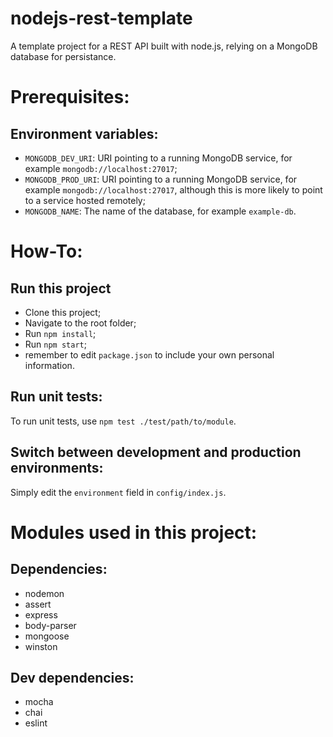 # nodejs-rest-template
A template project for a REST API built with node.js, relying on a MongoDB database for persistance.

# Prerequisites:  

## Environment variables:
* `MONGODB_DEV_URI`: URI pointing to a running MongoDB service, for example `mongodb://localhost:27017`;
* `MONGODB_PROD_URI`: URI pointing to a running MongoDB service, for example `mongodb://localhost:27017`, although this is more likely to point to a service hosted remotely;
* `MONGODB_NAME`: The name of the database, for example `example-db`.

# How-To:

## Run this project
* Clone this project;
* Navigate to the root folder;
* Run `npm install`;
* Run `npm start`;
* remember to edit `package.json` to include your own personal information.

## Run unit tests:
To run unit tests, use `npm test ./test/path/to/module`.

## Switch between development and production environments:
Simply edit the `environment` field in `config/index.js`.

# Modules used in this project:
## Dependencies:
* nodemon
* assert
* express
* body-parser
* mongoose
* winston

## Dev dependencies:
* mocha
* chai
* eslint